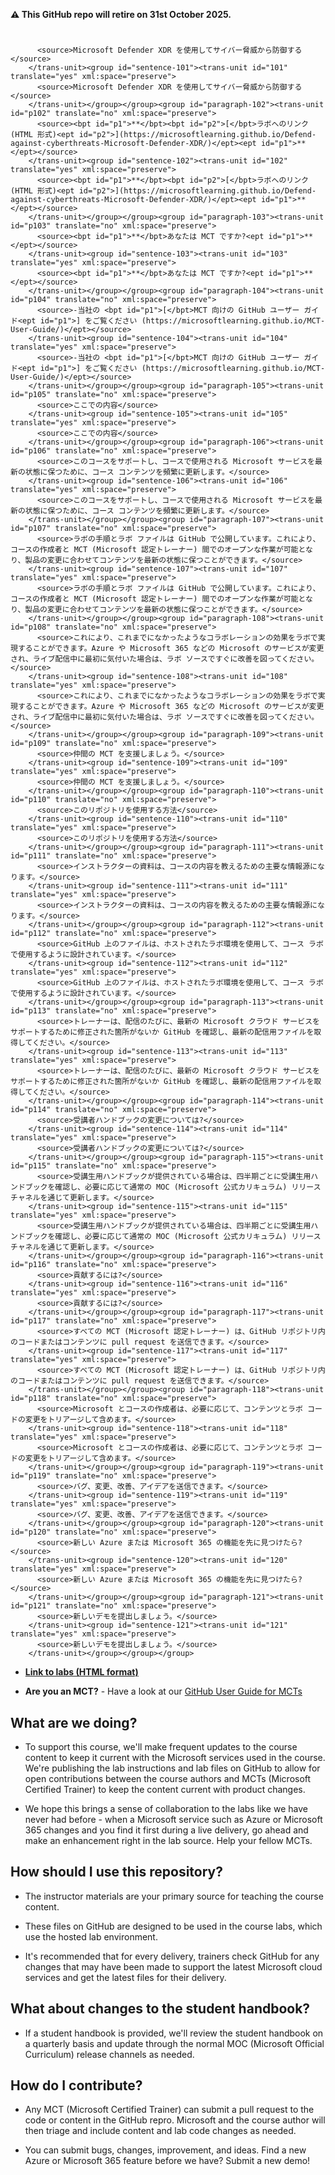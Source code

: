 **⚠️ This GitHub repo will retire on 31st October 2025.**

# <group id="content" extype="content"><group id="paragraph-101"><trans-unit id="p101" translate="no" xml:space="preserve">
          <source>Microsoft Defender XDR を使用してサイバー脅威から防御する</source>
        </trans-unit><group id="sentence-101"><trans-unit id="101" translate="yes" xml:space="preserve">
          <source>Microsoft Defender XDR を使用してサイバー脅威から防御する</source>
        </trans-unit></group></group><group id="paragraph-102"><trans-unit id="p102" translate="no" xml:space="preserve">
          <source><bpt id="p1">**</bpt><bpt id="p2">[</bpt>ラボへのリンク (HTML 形式)<ept id="p2">](https://microsoftlearning.github.io/Defend-against-cyberthreats-Microsoft-Defender-XDR/)</ept><ept id="p1">**</ept></source>
        </trans-unit><group id="sentence-102"><trans-unit id="102" translate="yes" xml:space="preserve">
          <source><bpt id="p1">**</bpt><bpt id="p2">[</bpt>ラボへのリンク (HTML 形式)<ept id="p2">](https://microsoftlearning.github.io/Defend-against-cyberthreats-Microsoft-Defender-XDR/)</ept><ept id="p1">**</ept></source>
        </trans-unit></group></group><group id="paragraph-103"><trans-unit id="p103" translate="no" xml:space="preserve">
          <source><bpt id="p1">**</bpt>あなたは MCT ですか?<ept id="p1">**</ept></source>
        </trans-unit><group id="sentence-103"><trans-unit id="103" translate="yes" xml:space="preserve">
          <source><bpt id="p1">**</bpt>あなたは MCT ですか?<ept id="p1">**</ept></source>
        </trans-unit></group></group><group id="paragraph-104"><trans-unit id="p104" translate="no" xml:space="preserve">
          <source>-当社の <bpt id="p1">[</bpt>MCT 向けの GitHub ユーザー ガイド<ept id="p1">] をご覧ください (https://microsoftlearning.github.io/MCT-User-Guide/)</ept></source>
        </trans-unit><group id="sentence-104"><trans-unit id="104" translate="yes" xml:space="preserve">
          <source>-当社の <bpt id="p1">[</bpt>MCT 向けの GitHub ユーザー ガイド<ept id="p1">] をご覧ください (https://microsoftlearning.github.io/MCT-User-Guide/)</ept></source>
        </trans-unit></group></group><group id="paragraph-105"><trans-unit id="p105" translate="no" xml:space="preserve">
          <source>ここでの内容</source>
        </trans-unit><group id="sentence-105"><trans-unit id="105" translate="yes" xml:space="preserve">
          <source>ここでの内容</source>
        </trans-unit></group></group><group id="paragraph-106"><trans-unit id="p106" translate="no" xml:space="preserve">
          <source>このコースをサポートし、コースで使用される Microsoft サービスを最新の状態に保つために、コース コンテンツを頻繁に更新します。</source>
        </trans-unit><group id="sentence-106"><trans-unit id="106" translate="yes" xml:space="preserve">
          <source>このコースをサポートし、コースで使用される Microsoft サービスを最新の状態に保つために、コース コンテンツを頻繁に更新します。</source>
        </trans-unit></group></group><group id="paragraph-107"><trans-unit id="p107" translate="no" xml:space="preserve">
          <source>ラボの手順とラボ ファイルは GitHub で公開しています。これにより、コースの作成者と MCT (Microsoft 認定トレーナー) 間でのオープンな作業が可能となり、製品の変更に合わせてコンテンツを最新の状態に保つことができます。</source>
        </trans-unit><group id="sentence-107"><trans-unit id="107" translate="yes" xml:space="preserve">
          <source>ラボの手順とラボ ファイルは GitHub で公開しています。これにより、コースの作成者と MCT (Microsoft 認定トレーナー) 間でのオープンな作業が可能となり、製品の変更に合わせてコンテンツを最新の状態に保つことができます。</source>
        </trans-unit></group></group><group id="paragraph-108"><trans-unit id="p108" translate="no" xml:space="preserve">
          <source>これにより、これまでになかったようなコラボレーションの効果をラボで実現することができます。Azure や Microsoft 365 などの Microsoft のサービスが変更され、ライブ配信中に最初に気付いた場合は、ラボ ソースですぐに改善を図ってください。</source>
        </trans-unit><group id="sentence-108"><trans-unit id="108" translate="yes" xml:space="preserve">
          <source>これにより、これまでになかったようなコラボレーションの効果をラボで実現することができます。Azure や Microsoft 365 などの Microsoft のサービスが変更され、ライブ配信中に最初に気付いた場合は、ラボ ソースですぐに改善を図ってください。</source>
        </trans-unit></group></group><group id="paragraph-109"><trans-unit id="p109" translate="no" xml:space="preserve">
          <source>仲間の MCT を支援しましょう。</source>
        </trans-unit><group id="sentence-109"><trans-unit id="109" translate="yes" xml:space="preserve">
          <source>仲間の MCT を支援しましょう。</source>
        </trans-unit></group></group><group id="paragraph-110"><trans-unit id="p110" translate="no" xml:space="preserve">
          <source>このリポジトリを使用する方法</source>
        </trans-unit><group id="sentence-110"><trans-unit id="110" translate="yes" xml:space="preserve">
          <source>このリポジトリを使用する方法</source>
        </trans-unit></group></group><group id="paragraph-111"><trans-unit id="p111" translate="no" xml:space="preserve">
          <source>インストラクターの資料は、コースの内容を教えるための主要な情報源になります。</source>
        </trans-unit><group id="sentence-111"><trans-unit id="111" translate="yes" xml:space="preserve">
          <source>インストラクターの資料は、コースの内容を教えるための主要な情報源になります。</source>
        </trans-unit></group></group><group id="paragraph-112"><trans-unit id="p112" translate="no" xml:space="preserve">
          <source>GitHub 上のファイルは、ホストされたラボ環境を使用して、コース ラボで使用するように設計されています。</source>
        </trans-unit><group id="sentence-112"><trans-unit id="112" translate="yes" xml:space="preserve">
          <source>GitHub 上のファイルは、ホストされたラボ環境を使用して、コース ラボで使用するように設計されています。</source>
        </trans-unit></group></group><group id="paragraph-113"><trans-unit id="p113" translate="no" xml:space="preserve">
          <source>トレーナーは、配信のたびに、最新の Microsoft クラウド サービスをサポートするために修正された箇所がないか GitHub を確認し、最新の配信用ファイルを取得してください。</source>
        </trans-unit><group id="sentence-113"><trans-unit id="113" translate="yes" xml:space="preserve">
          <source>トレーナーは、配信のたびに、最新の Microsoft クラウド サービスをサポートするために修正された箇所がないか GitHub を確認し、最新の配信用ファイルを取得してください。</source>
        </trans-unit></group></group><group id="paragraph-114"><trans-unit id="p114" translate="no" xml:space="preserve">
          <source>受講者ハンドブックの変更については?</source>
        </trans-unit><group id="sentence-114"><trans-unit id="114" translate="yes" xml:space="preserve">
          <source>受講者ハンドブックの変更については?</source>
        </trans-unit></group></group><group id="paragraph-115"><trans-unit id="p115" translate="no" xml:space="preserve">
          <source>受講生用ハンドブックが提供されている場合は、四半期ごとに受講生用ハンドブックを確認し、必要に応じて通常の MOC (Microsoft 公式カリキュラム) リリース チャネルを通じて更新します。</source>
        </trans-unit><group id="sentence-115"><trans-unit id="115" translate="yes" xml:space="preserve">
          <source>受講生用ハンドブックが提供されている場合は、四半期ごとに受講生用ハンドブックを確認し、必要に応じて通常の MOC (Microsoft 公式カリキュラム) リリース チャネルを通じて更新します。</source>
        </trans-unit></group></group><group id="paragraph-116"><trans-unit id="p116" translate="no" xml:space="preserve">
          <source>貢献するには?</source>
        </trans-unit><group id="sentence-116"><trans-unit id="116" translate="yes" xml:space="preserve">
          <source>貢献するには?</source>
        </trans-unit></group></group><group id="paragraph-117"><trans-unit id="p117" translate="no" xml:space="preserve">
          <source>すべての MCT (Microsoft 認定トレーナー) は、GitHub リポジトリ内のコードまたはコンテンツに pull request を送信できます。</source>
        </trans-unit><group id="sentence-117"><trans-unit id="117" translate="yes" xml:space="preserve">
          <source>すべての MCT (Microsoft 認定トレーナー) は、GitHub リポジトリ内のコードまたはコンテンツに pull request を送信できます。</source>
        </trans-unit></group></group><group id="paragraph-118"><trans-unit id="p118" translate="no" xml:space="preserve">
          <source>Microsoft とコースの作成者は、必要に応じて、コンテンツとラボ コードの変更をトリアージして含めます。</source>
        </trans-unit><group id="sentence-118"><trans-unit id="118" translate="yes" xml:space="preserve">
          <source>Microsoft とコースの作成者は、必要に応じて、コンテンツとラボ コードの変更をトリアージして含めます。</source>
        </trans-unit></group></group><group id="paragraph-119"><trans-unit id="p119" translate="no" xml:space="preserve">
          <source>バグ、変更、改善、アイデアを送信できます。</source>
        </trans-unit><group id="sentence-119"><trans-unit id="119" translate="yes" xml:space="preserve">
          <source>バグ、変更、改善、アイデアを送信できます。</source>
        </trans-unit></group></group><group id="paragraph-120"><trans-unit id="p120" translate="no" xml:space="preserve">
          <source>新しい Azure または Microsoft 365 の機能を先に見つけたら?</source>
        </trans-unit><group id="sentence-120"><trans-unit id="120" translate="yes" xml:space="preserve">
          <source>新しい Azure または Microsoft 365 の機能を先に見つけたら?</source>
        </trans-unit></group></group><group id="paragraph-121"><trans-unit id="p121" translate="no" xml:space="preserve">
          <source>新しいデモを提出しましょう。</source>
        </trans-unit><group id="sentence-121"><trans-unit id="121" translate="yes" xml:space="preserve">
          <source>新しいデモを提出しましょう。</source>
        </trans-unit></group></group></group>

- <bpt id="p1">**</bpt><bpt id="p2">[</bpt>Link to labs (HTML format)<ept id="p2">](https://microsoftlearning.github.io/Defend-against-cyberthreats-Microsoft-Defender-XDR/)</ept><ept id="p1">**</ept>

- <bpt id="p1">**</bpt>Are you an MCT?<ept id="p1">**</ept> - Have a look at our <bpt id="p1">[</bpt>GitHub User Guide for MCTs<ept id="p1">](https://microsoftlearning.github.io/MCT-User-Guide/)</ept>

## What are we doing?

- To support this course, we'll make frequent updates to the course content to keep it current with the Microsoft services used in the course. We're publishing the lab instructions and lab files on GitHub to allow for open contributions between the course authors and MCTs (Microsoft Certified Trainer) to keep the content current with product changes.

- We hope this brings a sense of collaboration to the labs like we have never had before - when a Microsoft service such as Azure or Microsoft 365 changes and you find it first during a live delivery, go ahead and make an enhancement right in the lab source. Help your fellow MCTs.

## How should I use this repository?

- The instructor materials are your primary source for teaching the course content.

- These files on GitHub are designed to be used in the course labs, which use the hosted lab environment.

- It's recommended that for every delivery, trainers check GitHub for any changes that may have been made to support the latest Microsoft cloud services and get the latest files for their delivery.

## What about changes to the student handbook?

- If a student handbook is provided, we'll review the student handbook on a quarterly basis and update through the normal MOC (Microsoft Official Curriculum) release channels as needed.

## How do I contribute?

- Any MCT (Microsoft Certified Trainer) can submit a pull request to the code or content in the GitHub repro. Microsoft and the course author will then triage and include content and lab code changes as needed.

- You can submit bugs, changes, improvement, and ideas. Find a new Azure or Microsoft 365 feature before we have? Submit a new demo!
